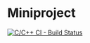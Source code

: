 # Miniproject
[![C/C++ CI - Build Status](https://github.com/Rahul7259/Miniproject/actions/workflows/c-cpp.yml/badge.svg)](https://github.com/Rahul7259/Miniproject/actions/workflows/c-cpp.yml)
